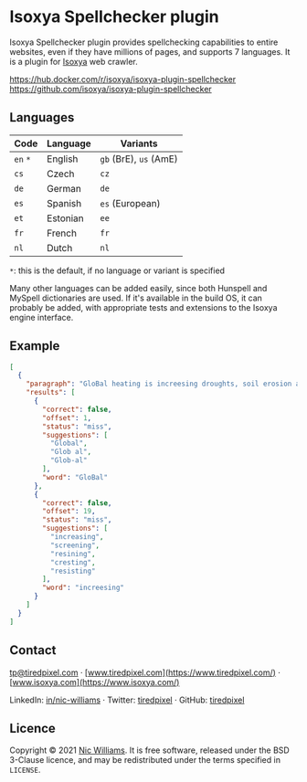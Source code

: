# Isoxya Spellchecker plugin

Isoxya Spellchecker plugin provides spellchecking capabilities to entire websites, even if they have millions of pages, and supports 7 languages. It is a plugin for [Isoxya](https://www.isoxya.com/) web crawler.

https://hub.docker.com/r/isoxya/isoxya-plugin-spellchecker  
https://github.com/isoxya/isoxya-plugin-spellchecker  


## Languages

| Code     | Language | Variants               |
-----------|----------|------------------------|
| `en` `*` | English  | `gb` (BrE), `us` (AmE) |
| `cs`     | Czech    | `cz`                   |
| `de`     | German   | `de`                   |
| `es`     | Spanish  | `es` (European)        |
| `et`     | Estonian | `ee`                   |
| `fr`     | French   | `fr`                   |
| `nl`     | Dutch    | `nl`                   |

`*`: this is the default, if no language or variant is specified

Many other languages can be added easily, since both Hunspell and MySpell dictionaries are used. If it's available in the build OS, it can probably be added, with appropriate tests and extensions to the Isoxya engine interface.

## Example

```json
[
  {
    "paragraph": "GloBal heating is increesing droughts, soil erosion and wildfires while diminishing crop yields in the tropics and thawing permafrost near the Poles, says the report by the Intergovernmental Panel on Climate Change.",
    "results": [
      {
        "correct": false,
        "offset": 1,
        "status": "miss",
        "suggestions": [
          "Global",
          "Glob al",
          "Glob-al"
        ],
        "word": "GloBal"
      },
      {
        "correct": false,
        "offset": 19,
        "status": "miss",
        "suggestions": [
          "increasing",
          "screening",
          "resining",
          "cresting",
          "resisting"
        ],
        "word": "increesing"
      }
    ]
  }
]
```


## Contact

[tp@tiredpixel.com](mailto:tp@tiredpixel.com) · [www.tiredpixel.com](https://www.tiredpixel.com/) · [www.isoxya.com](https://www.isoxya.com/)

LinkedIn: [in/nic-williams](https://www.linkedin.com/in/nic-williams/) · Twitter: [tiredpixel](https://twitter.com/tiredpixel/) · GitHub: [tiredpixel](https://github.com/tiredpixel)


## Licence

Copyright © 2021 [Nic Williams](https://www.tiredpixel.com/). It is free software, released under the BSD 3-Clause licence, and may be redistributed under the terms specified in `LICENSE`.
